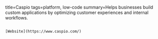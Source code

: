 title=Caspio
tags=platform, low-code
summary=Helps businesses build custom applications by optimizing customer experiences and internal workflows.
~~~~~~

[Website](https://www.caspio.com/)


